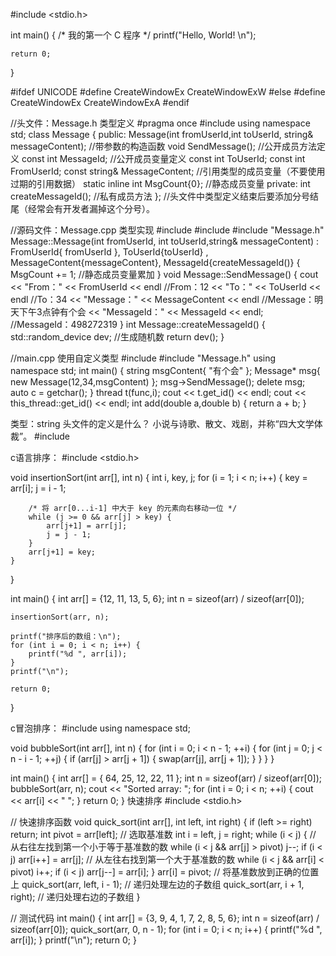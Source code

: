 #include <stdio.h>
 
int main()
{
    /* 我的第一个 C 程序 */
    printf("Hello, World! \n");
 
    return 0;
}


#ifdef UNICODE
#define CreateWindowEx  CreateWindowExW
#else
#define CreateWindowEx  CreateWindowExA
#endif

//头文件：Message.h  类型定义
#pragma once
#include <string>
using namespace std;
class Message
{
public:
	Message(int fromUserId,int toUserId, string& messageContent); //带参数的构造函数
	void SendMessage();  //公开成员方法定义
	const int MessageId;  //公开成员变量定义
	const int ToUserId;
	const int FromUserId;
	const string& MessageContent;  //引用类型的成员变量（不要使用过期的引用数据）
	static inline int MsgCount{0};  //静态成员变量
private:
	int createMessageId();  //私有成员方法
}; //头文件中类型定义结束后要添加分号结尾（经常会有开发者漏掉这个分号）。


//源码文件：Message.cpp  类型实现
#include <iostream>
#include <random>
#include "Message.h"
Message::Message(int fromUserId, int toUserId,string& messageContent) :
	FromUserId{ fromUserId },
	ToUserId{toUserId} ,
	MessageContent{messageContent},
	MessageId{createMessageId()} {
    MsgCount += 1; //静态成员变量累加
}
void Message::SendMessage() {
    cout << "From：" << FromUserId << endl  //From：12
    << "To：" << ToUserId << endl  //To：34
    << "Message：" << MessageContent << endl //Message：明天下午3点钟有个会
    << "MessageId：" << MessageId << endl;  //MessageId：498272319
}
int Message::createMessageId() {
    std::random_device dev;  //生成随机数
    return dev();
}


//main.cpp 使用自定义类型
#include <string>
#include "Message.h"
using namespace std;
int main() {
    string msgContent{ "有个会" };
    Message* msg{ new Message(12,34,msgContent) };
    msg->SendMessage();
    delete msg;
    auto c = getchar();
}
thread t(func,i);
cout << t.get_id() << endl; 
cout << this_thread::get_id() << endl; 
int add(double a,double b) {
    return a + b;
}

类型：string
头文件的定义是什么？
小说与诗歌、散文、戏剧，并称“四大文学体裁”。
#include <string>

c语言排序：
#include <stdio.h>

void insertionSort(int arr[], int n) {
    int i, key, j;
    for (i = 1; i < n; i++) {
        key = arr[i];
        j = i - 1;

        /* 将 arr[0...i-1] 中大于 key 的元素向右移动一位 */
        while (j >= 0 && arr[j] > key) {
            arr[j+1] = arr[j];
            j = j - 1;
        }
        arr[j+1] = key;
    }
}

int main() {
    int arr[] = {12, 11, 13, 5, 6};
    int n = sizeof(arr) / sizeof(arr[0]);

    insertionSort(arr, n);

    printf("排序后的数组：\n");
    for (int i = 0; i < n; i++) {
        printf("%d ", arr[i]);
    }
    printf("\n");

    return 0;
}

c冒泡排序：
#include <iostream>
using namespace std;

void bubbleSort(int arr[], int n) {
    for (int i = 0; i < n - 1; ++i) {
        for (int j = 0; j < n - i - 1; ++j) {
            if (arr[j] > arr[j + 1]) {
                swap(arr[j], arr[j + 1]);
            }
        }
    }
}

int main() {
    int arr[] = { 64, 25, 12, 22, 11 };
    int n = sizeof(arr) / sizeof(arr[0]);
    bubbleSort(arr, n);
    cout << "Sorted array: ";
    for (int i = 0; i < n; ++i) {
        cout << arr[i] << " ";
    }
    return 0;
}
快速排序
#include <stdio.h>

// 快速排序函数
void quick_sort(int arr[], int left, int right) {
    if (left >= right) return;
    int pivot = arr[left];  // 选取基准数
    int i = left, j = right;
    while (i < j) {
        // 从右往左找到第一个小于等于基准数的数
        while (i < j && arr[j] > pivot) j--;
        if (i < j) arr[i++] = arr[j];
        // 从左往右找到第一个大于基准数的数
        while (i < j && arr[i] < pivot) i++;
        if (i < j) arr[j--] = arr[i];
    }
    arr[i] = pivot;  // 将基准数放到正确的位置上
    quick_sort(arr, left, i - 1);  // 递归处理左边的子数组
    quick_sort(arr, i + 1, right);  // 递归处理右边的子数组
}

// 测试代码
int main() {
    int arr[] = {3, 9, 4, 1, 7, 2, 8, 5, 6};
    int n = sizeof(arr) / sizeof(arr[0]);
    quick_sort(arr, 0, n - 1);
    for (int i = 0; i < n; i++) {
        printf("%d ", arr[i]);
    }
    printf("\n");
    return 0;
}


